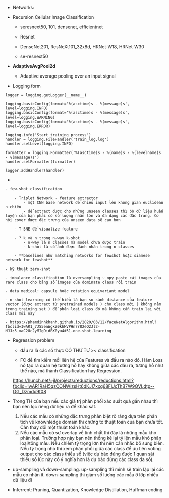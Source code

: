 + Networks:

- Recursion Cellular Image Classification

    - seresnext50, 101, densenet, efficientnet 
    
    - Resnet

    - DenseNet201, ResNeXt101_32x8d, HRNet-W18, HRNet-W30

    - se-resnext50

+ **AdaptiveAvgPool2d**

    - Adaptive average pooling over an input signal

+ Logging form 
```
logger = logging.getLogger(__name__)

logging.basicConfig(format='%(asctime)s - %(message)s', level=logging.INFO)
logging.basicConfig(format='%(asctime)s - %(message)s', level=logging.WARNING)
logging.basicConfig(format='%(asctime)s - %(message)s', level=logging.ERROR)

logging.info('Start training process')
handler = logging.FileHandler('train_log.log')
handler.setLevel(logging.INFO)

formatter = logging.Formatter('%(asctime)s - %(name)s - %(levelname)s - %(message)s')
handler.setFormatter(formatter)

logger.addHandler(handler)
```

+ 

    - few-shot classification

        - Triplet Network ~ feature extractor
            - một CNN base network để chiếu input lên không gian euclidean n chiều
            - để extract được cho những unseen classes thì bộ dữ liệu huấn luyện của bạn phải có số lượng nhãn lớn và đa dạng các đặc trưng. Cơ hội cover được đặc trưng của unseen data sẽ cao hơn

        - T-SNE để visualize feature

        - ? k và n trong n-way k-shot
            - n-way là n classes mà model chưa được train
            - k-shot là số ảnh được đánh nhãn trong n classes

        - **baselines như matching networks for fewshot hoặc siamese network for fewshot**

    - kỹ thuật zero-shot

    - imbalance classification là oversampling ~ opy paste cái images của rare class cho bằng số images của dominate class rồi train

    - data medical: capsule hoặc rotation equivariant model

    - n-shot learning có thể hiểu là bạn so sánh distance của feature vector (được extract từ pretrained models ) cho class mới ( không nằm trong training set ) để phân loại class đó mà không cần train lại với class mới này

    - https://phamdinhkhanh.github.io/2020/03/12/faceNetAlgorithm.html?fbclid=IwAR1_7JS5enWgkZ0khHVPHn7r82eQ2Jl2-NJJz5_xaC2Uc2yMIgDidBX0yu4#31-one-shot-learning

+ Regression problem
    - đầu ra là các số thực CÓ THỨ TỰ >< classification

    - FC để tìm kiếm mối liên hệ của Features và đầu ra nào đó. Hàm Loss nó tạo ra quan hệ tương hỗ hay không giữa các đầu ra, tương hỗ như thế nào, mà thành Classification hay Regression.

    https://hunch.net/~jl/projects/reductions/reductions.html?fbclid=IwAR1RaH5qzCONWizsHt6dKJI7xxg68FIJcThB7W9QVLdtp--OG_Dzmdo9t08

+ Trong TH của bạn nếu các giá trị phân phối xác suất quá gần nhau thì bạn nên lọc riêng dữ liệu ra để khảo sát.
    1. Nếu các mẫu có những đặc trưng phân biệt rõ ràng dựa trên phân tích về knownledge domain thì chứng tỏ thuật toán của bạn chưa tốt. Cần thay đổi một thuật toán khác.
    2. Nếu các mẫu có sự overlap về tính chất thì đây là những mẫu khó phân loại. Trường hợp này bạn nên thống kê lại tỷ lện mẫu khó phân loại/tổng mẫu. Nếu chiếm tỷ trọng lớn thì nên cân nhắc bổ sung biến. Nếu tỷ trọng nhỏ thì xem phân phối giữa các class để ưu tiên voting output cho các class thiểu số (việc dự báo đúng được 1 quan sát thiểu số lúc này có ý nghĩa hơn là dự báo đúng các class đa số).

+ up-sampling và down-sampling. up-sampling thì mình sẽ train lặp lại các mẫu có nhãn ít. down-sampling thì giảm số lượng các mẫu ở lớp nhiều dữ liệu đi

+ Inferrent: Pruning, Quantization, Knowledge Distillation, Huffman coding
 